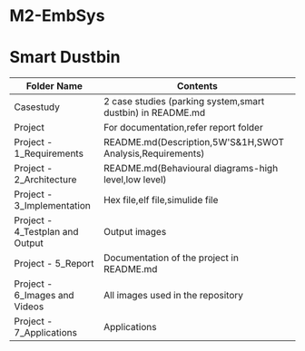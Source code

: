 # M2-EmbSys
# Smart Dustbin
| Folder Name| Contents |
| ------------- | ------------- |
| Casestudy |2 case studies (parking system,smart dustbin) in README.md|
| Project | For documentation,refer report folder|
|Project - 1_Requirements|README.md(Description,5W'S&1H,SWOT Analysis,Requirements)|
|Project - 2_Architecture|README.md(Behavioural diagrams-high level,low level)|
|Project - 3_Implementation|Hex file,elf file,simulide file|
|Project - 4_Testplan and Output|Output images|
|Project - 5_Report|Documentation of the project in README.md|
|Project - 6_Images and Videos|All images used in the repository|
|Project - 7_Applications|Applications|
